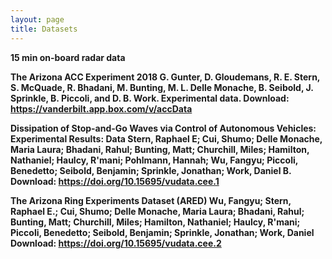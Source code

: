 ```yaml
---
layout: page
title: Datasets
---
```

<strong>15 min on-board radar data

<strong>The Arizona ACC Experiment 2018
G. Gunter, D. Gloudemans, R. E. Stern, S. McQuade, R. Bhadani, M. Bunting, M. L. Delle Monache, B. Seibold, J. Sprinkle, B. Piccoli, and D. B. Work. Experimental data.
Download: <a href="https://vanderbilt.app.box.com/v/accData">https://vanderbilt.app.box.com/v/accData</a>

<strong>Dissipation of Stop-and-Go Waves via Control of Autonomous Vehicles: Experimental Results: Data</strong>
Stern, Raphael E; Cui, Shumo; Delle Monache, Maria Laura; Bhadani, Rahul; Bunting, Matt; Churchill, Miles; Hamilton, Nathaniel; Haulcy, R'mani; Pohlmann, Hannah; Wu, Fangyu; Piccoli, Benedetto; Seibold, Benjamin; Sprinkle, Jonathan; Work, Daniel B.
Download: <a href="https://doi.org/10.15695/vudata.cee.1">https://doi.org/10.15695/vudata.cee.1</a>



<strong>The Arizona Ring Experiments Dataset (ARED)</strong>
Wu, Fangyu; Stern, Raphael E.; Cui, Shumo; Delle Monache, Maria Laura; Bhadani, Rahul; Bunting, Matt; Churchill, Miles; Hamilton, Nathaniel; Haulcy, R'mani; Piccoli, Benedetto; Seibold, Benjamin; Sprinkle, Jonathan; Work, Daniel
Download: <a href="https://doi.org/10.15695/vudata.cee.2">https://doi.org/10.15695/vudata.cee.2</a>
